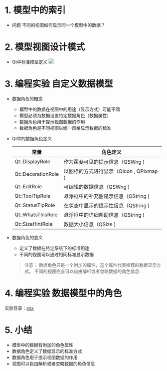 # 1. 模型中的索引
- 问题
    不同的视图如何显示同一个模型中的数据？

# 2. 模型视图设计模式
- Qt中标准模型定义
    ![](vx_images/.png)

# 3. 编程实验 自定义数据模型

- 数据角色的概念
    - 模型中的数据在视图中的用途（显示方式）可能不同
    - 模型必须为数据设置特定数据角色（数据属性）
    - 数据角色用于提示视图数据的作用
    - 数据角色是不同视图以统一风格显示数据的标准

- Qt中的数据角色定义

    |        常量        |               角色定义                |
    | ------------------ | ------------------------------------- |
    | Qt::DisplayRole    | 作为菌妾可见的提示信息（QSWng )         |
    | Qt::DecorationRole | 以图标的方式进行显示（QIcon , QPixmap ) |
    | Qt::EditRole       | 可编辑的数据信息（QSWng )               |
    | Qt::ToolTipRole    | 悬淨框中的补充酣是示信息（QString )     |
    | Qt::StatusTipRole  | 在状态中显示的提示性信息（QString )     |
    | Qt::WhatsThisRole  | 悬淨框中的详细帮助信息（QString )       |
    | Qt::SizeHintRole   | 数据大小信息（QSize )                  |

- 数据角色的意义
    - 定义了数据在特定系统下的标准用途
    - 不同的视图可以通过相同标准显示数据
    > 注意：
    > 数据角色只是一个附加的属性，这个属性代表推荐的数据显示方式。
    > 不同的视图完全可以自由解析或者忽略数据的角色信息.

# 4. 编程实验 数据模型中的角色
实验目录：[xxx](vx_attachments\xxx)

# 5. 小结
- 模型中的数据有附加的角色属性
- 数据角色定义了数据显示的标准方式
- 数据角色用于提示视图数据的作用
- 视图可以自由解析或者忽略数据的角色信息
